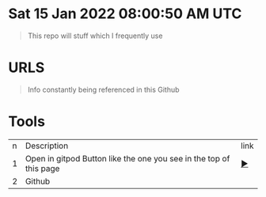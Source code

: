 # Sat 15 Jan 2022 08:00:50 AM UTC 

> This repo will stuff which I frequently use 


# URLS 
> Info constantly being referenced in this Github


# Tools

||||
| --- | --- | --- | 
|n| Description | link
|1| Open in gitpod Button like the one you see in the top of this page | [▶️](https://www.gitpod.io/docs/getting-started#open-in-gitpod-button)
|2| Github 
